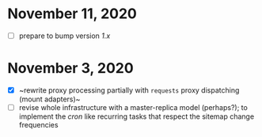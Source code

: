 # November 11, 2020

- [ ] prepare to bump version *1.x*

# November 3, 2020

- [x] ~rewrite proxy processing partially with ``requests`` proxy dispatching (mount adapters)~
- [ ] revise whole infrastructure with a master-replica model (perhaps?); to implement the *cron* like recurring tasks that respect the sitemap change frequencies
